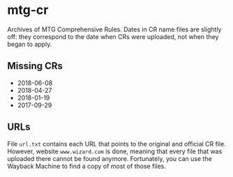 # mtg-cr
Archives of MTG Comprehensive Rules.
Dates in CR name files are slightly off:
they correspond to the date when CRs were uploaded, not when they began to apply.

## Missing CRs
* 2018-06-08
* 2018-04-27
* 2018-01-19
* 2017-09-29

## URLs

File `url.txt` contains each URL that points to the original and official CR file.
However, website `www.wizard.com` is done, meaning that every file that was uploaded there cannot be found anymore. Fortunately, you can use the Wayback Machine to find a copy of most of those files.
